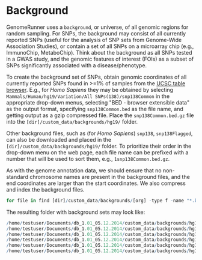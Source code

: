 


Background
==========================================

GenomeRunner uses a `background`, or universe, of all genomic regions for random sampling. For SNPs, the background may consist of  all currently reported SNPs (useful for the analysis of SNP sets from Genome-Wide Association Studies), or contain a set of all SNPs on a microarray chip (e.g., ImmunoChip, MetaboChip). Think about the background as all SNPs tested in a GWAS study, and the genomic features of interest (FOIs) as a subset of SNPs significantly associated with a disease/phenotype. 

To create the background set of SNPs, obtain genomic coordinates of all currently reported SNPs found in >=1% of samples from the [UCSC table browser](http://genome.ucsc.edu/cgi-bin/hgTables?command=start). E.g., for *Homo Sapiens* they may be obtained by selecting `Mammals/Human/hg19/Variation/All SNPs(138)/snp138Common` in the appropriate drop-down menus, selecting "BED - browser extensible data" as the output format, specifying `snp138Common.bed` as the file name, and getting output as a 
gzip compressed file. Place the `snp138Common.bed.gz` file into the `[dir]/custom_data/backgrounds/hg19/` folder. 

Other background files, such as (for *Homo Sapiens*) `snp138`, `snp138Flagged`, can also be downloaded and placed in the `[dir]/custom_data/backgrounds/hg19/` folder. To prioritize their order in the drop-down menu on the web page, each file name can be prefixed with a number that will be used to sort them, e.g., `1snp138Common.bed.gz`.

As with the genome annotation data, we should ensure that no non-standard chromosome names are present in the background files, and the end coordinates are larger than the start coordinates. We also compress and index the background files. 


```r
for file in find [dir]/custom_data/backgrounds/[org] -type f -name "*.bed.gz"; do f=basename $file; d=dirname $file; echo $file; zcat $file | grep "\bchr[0-9XYM][^_]\b" | awk 'BEGIN {OFS="\t"} { if ( $3 <= $2) { print $1, $2, $2+1, $4, $5, $6 } else { print $0 } }' | sort -k1,1 -k2,2n -k3,3n | uniq > $d/${f%???} && rm $file; bgzip ${file%???} && tabix $file; done
```


The resulting folder with background sets may look like:


```r
/home/testuser/Documents/db_1.01_05.12.2014/custom_data/backgrounds/hg19/1snp138.bed.gz
/home/testuser/Documents/db_1.01_05.12.2014/custom_data/backgrounds/hg19/1snp138.bed.gz.tbi
/home/testuser/Documents/db_1.01_05.12.2014/custom_data/backgrounds/hg19/2snp138Common.bed.gz
/home/testuser/Documents/db_1.01_05.12.2014/custom_data/backgrounds/hg19/2snp138Common.bed.gz.tbi
/home/testuser/Documents/db_1.01_05.12.2014/custom_data/backgrounds/hg19/3snp138Flagged.bed.gz
/home/testuser/Documents/db_1.01_05.12.2014/custom_data/backgrounds/hg19/3snp138Flagged.bed.gz
```

